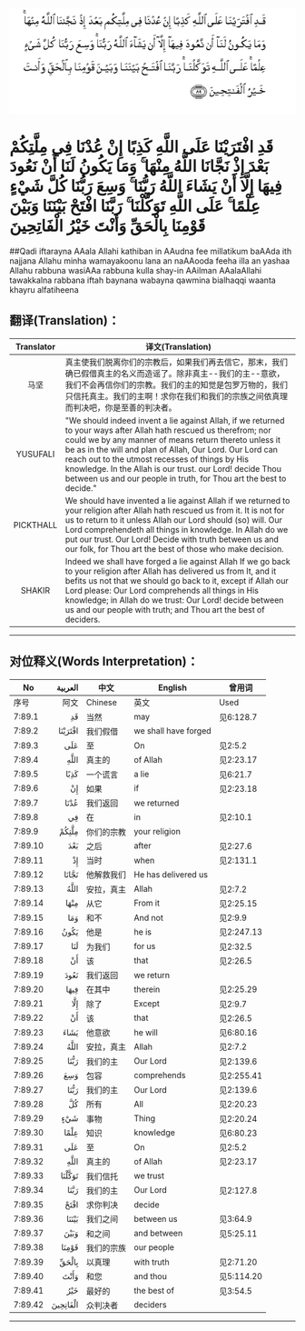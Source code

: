 ![007:089](images/007_089.gif)

# قَدِ افْتَرَيْنَا عَلَى اللَّهِ كَذِبًا إِنْ عُدْنَا فِي مِلَّتِكُمْ بَعْدَ إِذْ نَجَّانَا اللَّهُ مِنْهَا ۚ وَمَا يَكُونُ لَنَا أَنْ نَعُودَ فِيهَا إِلَّا أَنْ يَشَاءَ اللَّهُ رَبُّنَا ۚ وَسِعَ رَبُّنَا كُلَّ شَيْءٍ عِلْمًا ۚ عَلَى اللَّهِ تَوَكَّلْنَا ۚ رَبَّنَا افْتَحْ بَيْنَنَا وَبَيْنَ قَوْمِنَا بِالْحَقِّ وَأَنْتَ خَيْرُ الْفَاتِحِينَ 

##Qadi iftarayna AAala Allahi kathiban in AAudna fee millatikum baAAda ith najjana Allahu minha wamayakoonu lana an naAAooda feeha illa an yashaa Allahu rabbuna wasiAAa rabbuna kulla shay-in AAilman AAalaAllahi tawakkalna rabbana iftah baynana wabayna qawmina bialhaqqi waanta khayru alfatiheena 

## 翻译(Translation)：

| Translator | 译文(Translation)                                            |
| :--------: | ------------------------------------------------------------ |
|    马坚    | 真主使我们脱离你们的宗教后，如果我们再去信它，那末，我们确已假借真主的名义而造谣了。除非真主--我们的主--意欲，我们不会再信你们的宗教。我们的主的知觉是包罗万物的，我们只信托真主。我们的主啊！求你在我们和我们的宗族之间依真理而判决吧，你是至善的判决者。 |
|  YUSUFALI  | "We should indeed invent a lie against Allah, if we returned to your ways after Allah hath rescued us therefrom; nor could we by any manner of means return thereto unless it be as in the will and plan of Allah, Our Lord. Our Lord can reach out to the utmost recesses of things by His knowledge. In the Allah is our trust. our Lord! decide Thou between us and our people in truth, for Thou art the best to decide." |
| PICKTHALL  | We should have invented a lie against Allah if we returned to your religion after Allah hath rescued us from it. It is not for us to return to it unless Allah our Lord should (so) will. Our Lord comprehendeth all things in knowledge. In Allah do we put our trust. Our Lord! Decide with truth between us and our folk, for Thou art the best of those who make decision. |
|   SHAKIR   | Indeed we shall have forged a lie against Allah If we go back to your religion after Allah has delivered us from It, and it befits us not that we should go back to it, except if Allah our Lord please: Our Lord comprehends all things in His knowledge; in Allah do we trust: Our Lord! decide between us and our people with truth; and Thou art the best of deciders. |

---

## 对位释义(Words Interpretation)：

| No   | العربية | 中文    | English | 曾用词 |
| ---- | ------: | ------- | ------- | ------ |
| 序号 |    阿文 | Chinese | 英文    | Used   |
| 7:89.1  | قَدِ       | 当然       | may                  | 见6:128.7  |
| 7:89.2  | افْتَرَيْنَا  | 我们假借   | we shall have forged |            |
| 7:89.3  | عَلَى      | 至         | On                   | 见2:5.2    |
| 7:89.4  | اللَّهِ     | 真主的     | of Allah             | 见2:23.17  |
| 7:89.5  | كَذِبًا     | 一个谎言   | a lie                | 见6:21.7   |
| 7:89.6  | إِنْ       | 如果       | if                   | 见2:23.18  |
| 7:89.7  | عُدْنَا     | 我们返回   | we returned          |            |
| 7:89.8  | فِي       | 在         | in                   | 见2:10.1   |
| 7:89.9  | مِلَّتِكُمْ    | 你们的宗教 | your religion        |            |
| 7:89.10 | بَعْدَ      | 之后       | after                | 见2:27.6   |
| 7:89.11 | إِذْ       | 当时       | when                 | 见2:131.1  |
| 7:89.12 | نَجَّانَا    | 他解救我们 | He has delivered us  |            |
| 7:89.13 | اللَّهُ     | 安拉，真主 | Allah                | 见2:7.2    |
| 7:89.14 | مِنْهَا     | 从它       | From it              | 见2:25.15  |
| 7:89.15 | وَمَا      | 和不       | And not              | 见2:9.9    |
| 7:89.16 | يَكُونُ     | 他是       | he is                | 见2:247.13 |
| 7:89.17 | لَنَا      | 为我们     | for us               | 见2:32.5   |
| 7:89.18 | أَنْ       | 该         | that                 | 见2:26.5   |
| 7:89.19 | نَعُودَ     | 我们返回   | we return            |            |
| 7:89.20 | فِيهَا     | 在其中     | therein              | 见2:25.29  |
| 7:89.21 | إِلَّا      | 除了       | Except               | 见2:9.7    |
| 7:89.22 | أَنْ       | 该         | that                 | 见2:26.5   |
| 7:89.23 | يَشَاءَ     | 他意欲     | he will              | 见6:80.16  |
| 7:89.24 | اللَّهُ     | 安拉，真主 | Allah                | 见2:7.2    |
| 7:89.25 | رَبُّنَا     | 我们的主   | Our Lord             | 见2:139.6 |
| 7:89.26 | وَسِعَ      | 包容       | comprehends          | 见2:255.41 |
| 7:89.27 | رَبُّنَا     | 我们的主   | Our Lord             | 见2:139.6 |
| 7:89.28 | كُلَّ       | 所有       | All                  | 见2:20.23  |
| 7:89.29 | شَيْءٍ      | 事物       | Thing                | 见2:20.24  |
| 7:89.30 | عِلْمًا     | 知识       | knowledge            | 见6:80.23  |
| 7:89.31 | عَلَى      | 至         | On                   | 见2:5.2    |
| 7:89.32 | اللَّهِ     | 真主的     | of Allah             | 见2:23.17  |
| 7:89.33 | تَوَكَّلْنَا   | 我们信托   | we trust             |            |
| 7:89.34 | رَبَّنَا     | 我们的主   | Our Lord             | 见2:127.8  |
| 7:89.35 | افْتَحْ     | 求你判决   | decide               |            |
| 7:89.36 | بَيْنَنَا    | 我们之间   | between us           | 见3:64.9   |
| 7:89.37 | وَبَيْنَ     | 和之间     | and between          | 见5:25.11  |
| 7:89.38 | قَوْمِنَا    | 我们的宗族 | our people           |            |
| 7:89.39 | بِالْحَقِّ    | 以真理     | with truth           | 见2:71.20  |
| 7:89.40 | وَأَنْتَ     | 和您       | and thou             | 见5:114.20 |
| 7:89.41 | خَيْرُ      | 最好的     | the best of          | 见3:54.5   |
| 7:89.42 | الْفَاتِحِينَ | 众判决者   | deciders             |            |

---